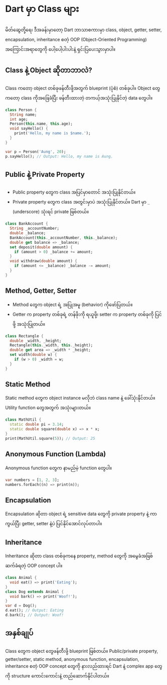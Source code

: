 # Dart မှာ Class များ

မိတ်ဆွေတို့ရေ၊ ဒီအခန်းမှာတော့ Dart ဘာသာစကားမှာ class, object, getter, setter, encapsulation, inheritance စတဲ့ OOP (Object-Oriented Programming) အကြောင်းအရာတွေကို ပေါ့ပေါ့ပါးပါးနဲ့ ရှင်းပြပေးသွားမှာပါ။

## Class နဲ့ Object ဆိုတာဘာလဲ?
Class ကတော့ object တစ်ခုဖန်တီးဖို့အတွက် blueprint (ပုံစံ) တစ်ခုပါ။ Object တွေကတော့ class ကိုအခြေခံပြီး ဖန်တီးထားတဲ့ တကယ့်အသုံးပြုနိုင်တဲ့ data တွေပါ။

```dart
class Person {
  String name;
  int age;
  Person(this.name, this.age);
  void sayHello() {
    print('Hello, my name is $name.');
  }
}

var p = Person('Aung', 20);
p.sayHello(); // Output: Hello, my name is Aung.
```

## Public နဲ့ Private Property
- Public property တွေက class အပြင်မှာတောင် အသုံးပြုနိုင်တယ်။
- Private property တွေက class အတွင်းမှာပဲ အသုံးပြုနိုင်တယ်။ Dart မှာ `_` (underscore) သုံးရင် private ဖြစ်တယ်။

```dart
class BankAccount {
  String _accountNumber;
  double _balance;
  BankAccount(this._accountNumber, this._balance);
  double get balance => _balance;
  set deposit(double amount) {
    if (amount > 0) _balance += amount;
  }
  void withdraw(double amount) {
    if (amount <= _balance) _balance -= amount;
  }
}
```

## Method, Getter, Setter
- Method တွေက object ရဲ့ အပြုအမူ (behavior) ကိုဖော်ပြတယ်။
- Getter က property တစ်ခုရဲ့ တန်ဖိုးကို ရယူဖို့၊ setter က property တစ်ခုကို ပြင်ဖို့ အသုံးပြုတယ်။

```dart
class Rectangle {
  double _width, _height;
  Rectangle(this._width, this._height);
  double get area => _width * _height;
  set width(double w) {
    if (w > 0) _width = w;
  }
}
```

## Static Method
Static method တွေက object instance မလိုဘဲ class name နဲ့ ခေါ်သုံးနိုင်တယ်။ Utility function တွေအတွက် အသုံးများတယ်။

```dart
class MathUtil {
  static double pi = 3.14;
  static double square(double x) => x * x;
}
print(MathUtil.square(5)); // Output: 25
```

## Anonymous Function (Lambda)
Anonymous function တွေက နာမည်မဲ့ function တွေပါ။

```dart
var numbers = [1, 2, 3];
numbers.forEach((n) => print(n));
```

## Encapsulation
Encapsulation ဆိုတာ object ရဲ့ sensitive data တွေကို private property နဲ့ ကာကွယ်ပြီး getter, setter နဲ့ပဲ ပြင်နိုင်အောင်လုပ်တာပါ။

## Inheritance
Inheritance ဆိုတာ class တစ်ခုကနေ property, method တွေကို အမွေခံအဖြစ် ဆက်ခံရတဲ့ OOP concept ပါ။

```dart
class Animal {
  void eat() => print('Eating');
}
class Dog extends Animal {
  void bark() => print('Woof!');
}
var d = Dog();
d.eat(); // Output: Eating
d.bark(); // Output: Woof!
```

## အနှစ်ချုပ်
Class တွေက object တွေဖန်တီးဖို့ blueprint ဖြစ်တယ်။ Public/private property, getter/setter, static method, anonymous function, encapsulation, inheritance စတဲ့ OOP concept တွေကို နားလည်ထားရင် Dart နဲ့ complex app တွေကို structure ကောင်းကောင်းနဲ့ တည်ဆောက်နိုင်ပါတယ်။
